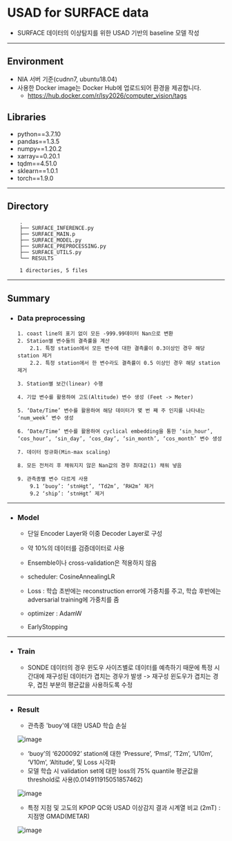 # USAD for SURFACE data

+ SURFACE 데이터의 이상탐지를 위한 USAD 기반의 baseline 모델 작성

---- 

## Environment 
+ NIA 서버 기준(cudnn7, ubuntu18.04)
+ 사용한 Docker image는 Docker Hub에 업로드되어 환경을 제공합니다.
  + https://hub.docker.com/r/lsy2026/computer_vision/tags
  
## Libraries
  + python==3.7.10
  + pandas==1.3.5
  + numpy==1.20.2
  + xarray==0.20.1
  + tqdm==4.51.0
  + sklearn==1.0.1
  + torch==1.9.0
  
----

## Directory
        .
        ├── SURFACE_INFERENCE.py
        ├── SURFACE_MAIN.p
        ├── SURFACE_MODEL.py
        ├── SURFACE_PREPROCESSING.py
        ├── SURFACE_UTILS.py
        └── RESULTS

        1 directories, 5 files
----

## Summary
+ ### Data preprocessing

      1. coast line의 표기 없이 모든 -999.99데이터 Nan으로 변환
      2. Station별 변수들의 결측률을 계산
          2.1. 특정 station에서 모든 변수에 대한 결측률이 0.3이상인 경우 해당 station 제거
          2.2. 특정 station에서 한 변수라도 결측률이 0.5 이상인 경우 해당 station 제거

      3. Station별 보간(linear) 수행
      
      4. 기압 변수를 활용하여 고도(Altitude) 변수 생성 (Feet -> Meter)
      
      5. ‘Date/Time’ 변수를 활용하여 해당 데이터가 몇 번 째 주 인지를 나타내는 ‘num_week’ 변수 생성
      
      6. ‘Date/Time’ 변수를 활용하여 cyclical embedding을 통한 ‘sin_hour’, ‘cos_hour’, ‘sin_day’, ‘cos_day’, ‘sin_month’, ‘cos_month’ 변수 생성
      
      7. 데이터 정규화(Min-max scaling)
      
      8. 모든 전처리 후 채워지지 않은 Nan값의 경우 최대값(1) 채워 넣음
      
      9. 관측종별 변수 다르게 사용
          9.1 ‘buoy’: ‘stnHgt’, ‘Td2m’, ‘RH2m’ 제거
          9.2 ‘ship’: ’stnHgt’ 제거
----

+ ### Model    
    + 단일 Encoder Layer와 이중 Decoder Layer로 구성
    + 약 10%의 데이터를 검증데이터로 사용
    + Ensemble이나 cross-validation은 적용하지 않음
    
    + scheduler: CosineAnnealingLR
    + Loss : 학습 초반에는 reconstruction error에 가중치를 주고, 학습 후반에는 adversarial training에 가중치를 줌
    + optimizer : AdamW 
    + EarlyStopping

----

+ ### Train  
    + SONDE 데이터의 경우 윈도우 사이즈별로 데이터를 예측하기 때문에 특정 시간대에 재구성된 데이터가 겹치는 경우가 발생 -> 재구성 윈도우가 겹치는 경우, 겹친 부분의 평균값을 사용하도록 수정   
    
----

+ ### Result  
     + 관측종 'buoy'에 대한 USAD 학습 손실 

     ![image](https://user-images.githubusercontent.com/30611947/191474640-eee3d3c7-f373-4af5-b890-78dc336652fc.png)


     + ‘buoy’의 ‘6200092’ station에 대한 ‘Pressure’, ‘Pmsl’, ‘T2m’, ‘U10m’, ‘V10m’, ‘Altitude’, 및 Loss 시각화
     + 모델 학습 시 validation set에 대한 loss의 75% quantile 평균값을 threshold로 사용(0.014911915051857462)

     ![image](https://user-images.githubusercontent.com/30611947/191475317-4db030d8-8c8b-4b53-a7ac-8411112978d6.png)


     + 특정 지점 및 고도의 KPOP QC와 USAD 이상감지 결과 시계열 비교 (2mT) : 지점명 GMAD(METAR)

     ![image](https://user-images.githubusercontent.com/30611947/191475079-95d4b163-4e58-4542-b4e9-40be2abd7677.png)


